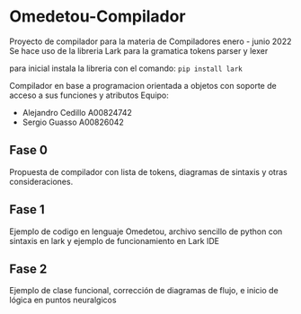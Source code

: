 # Omedetou-Compilador
Proyecto de compilador para la materia de Compiladores enero - junio 2022
Se hace uso de la libreria Lark para la gramatica tokens parser y lexer

para inicial instala la libreria con el comando:
`pip install lark`

Compilador en base a programacion orientada a objetos con soporte de acceso a sus funciones y atributos
Equipo:
* Alejandro Cedillo A00824742
* Sergio Guasso A00826042

## Fase 0 
Propuesta de compilador con lista de tokens, diagramas de sintaxis y otras consideraciones.

## Fase 1
Ejemplo de codigo en lenguaje Omedetou, archivo sencillo de python con sintaxis en lark y ejemplo de funcionamiento en Lark IDE

## Fase 2
Ejemplo de clase funcional, corrección de diagramas de flujo, e inicio de lógica en puntos neuralgicos
